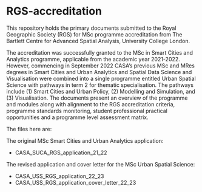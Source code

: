 # RGS-accreditation

This repository holds the primary documents submitted to the Royal Geographic Society (RGS) for MSc programme accreditation from The Bartlett Centre for Advanced Spatial Analysis, University College London.

The accreditation was successfully granted to the MSc in Smart Cities and Analytics programme, applicable from the academic year 2021-2022. However, commencing in September 2022 CASA’s previous MSc and MRes degrees in Smart Cities and Urban Analytics and Spatial Data Science and Visualisation were combined into a single programme entitled Urban Spatial Science with pathways in term 2 for thematic specialisation. The pathways include (1) Smart Cities and Urban Policy, (2) Modelling and Simulation, and (3) Visualisation. The documents present an overview of the programme and modules along with alignment to the RGS accreditation criteria, programme standards monitoring, student professional practical opportunities and a programme level assessment matrix.

The files here are:

The original MSc Smart Cities and Urban Analytics application:

*	CASA_SUCA_RGS_application_21_22

The revised application and cover letter for the MSc Urban Spatial Science:

*	CASA_USS_RGS_application_22_23
*	CASA_USS_RGS_application_cover_letter_22_23
